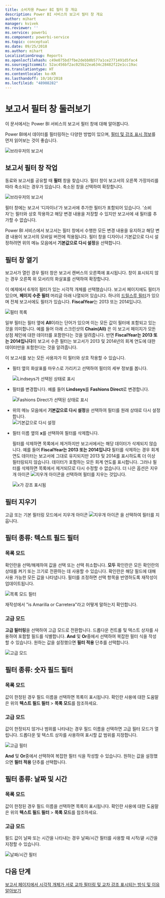 ```yaml
---
title: 소비자용 Power BI 필터 창 개요
description: Power BI 서비스의 보고서 필터 창 개요
author: mihart
manager: kvivek
ms.reviewer: ''
ms.service: powerbi
ms.component: powerbi-service
ms.topic: conceptual
ms.date: 09/25/2018
ms.author: mihart
LocalizationGroup: Reports
ms.openlocfilehash: c49e075bd7fbe2debb0b577a1ce2771491d5fac4
ms.sourcegitcommit: 52ac456bf2ac025b22ea634c28482f22e1cc19ac
ms.translationtype: HT
ms.contentlocale: ko-KR
ms.lasthandoff: 10/10/2018
ms.locfileid: "48908282"
---
```

# <a name="take-a-tour-of-the-report-filters-pane"></a>보고서 필터 창 둘러보기
이 문서에서는 Power BI 서비스의 보고서 필터 창에 대해 알아봅니다.

Power BI에서 데이터를 필터링하는 다양한 방법이 있으며, [필터 및 강조 표시 정보](../power-bi-reports-filters-and-highlighting.md)를 먼저 읽어보는 것이 좋습니다.

![브라우저의 보고서](media/end-user-report-filter/power-bi-browser.png)

## <a name="working-with-the-report-filters-pane"></a>보고서 필터 창 작업
동료와 보고서를 공유할 때 **필터** 창을 찾습니다. 필터 창이 보고서의 오른쪽 가장자리를 따라 축소되는 경우가 있습니다. 축소된 창을 선택하여 확장합니다.   

![브라우저의 보고서](media/end-user-report-filter/power-bi-expanded.png)

필터 창에는 보고서 ‘디자이너’가 보고서에 추가한 필터가 포함되어 있습니다. ‘소비자’는 필터와 상호 작용하고 해당 변경 내용을 저장할 수 있지만 보고서에 새 필터를 추가할 수 없습니다.

Power BI 서비스에서 보고서는 필터 창에서 수행한 모든 변경 내용을 유지하고 해당 변경 내용이 보고서의 모바일 버전에 적용됩니다. 필터 창을 디자이너 기본값으로 다시 설정하려면 위의 메뉴 모음에서 **기본값으로 다시 설정**을 선택합니다.     

## <a name="open-the-filters-pane"></a>필터 창 열기
보고서가 열린 경우 필터 창은 보고서 캔버스의 오른쪽에 표시됩니다. 창이 표시되지 않는 경우 오른쪽 위 모서리의 화살표를 선택하여 확장합니다.  

이 예제에서 6개의 필터가 있는 시각적 개체를 선택했습니다. 보고서 페이지에도 필터가 있으며, **페이지 수준 필터** 머리글 아래 나열되어 있습니다. 하나의 [드릴스루 필터](../power-bi-report-add-filter.md)가 있으며 전체 보고서에도 필터가 있습니다. **FiscalYear**는 2013 또는 2014입니다.

![필터 목록](media/end-user-report-filter/power-bi-filter-list.png)

일부 필터는 필터 옆에 **All**이라는 단어가 있으며 이는 모든 값이 필터에 포함되고 있는 것을 의미합니다.  예를 들어 아래 스크린샷의 **Chain(All)** 은 이 보고서 페이지가 모든 상점 체인에 대한 데이터를 포함한다는 것을 알려줍니다.  반면 **FiscalYear는 2013 또는 2014입니다**의 보고서 수준 필터는 보고서가 2013 및 2014년의 회계 연도에 대한 데이터만을 포함한다는 것을 알려줍니다.

이 보고서를 보는 모든 사용자가 이 필터와 상호 작용할 수 있습니다.

* 필터 옆의 화살표를 마우스로 가리키고 선택하여 필터의 세부 정보를 봅니다.
  
   ![Lindseys가 선택된 상태로 표시](media/end-user-report-filter/power-bi-expan-filter.png)
* 필터를 변경합니다. 예를 들어 **Lindseys**를 **Fashions Direct**로 변경합니다.
  
     ![Fashions Direct가 선택된 상태로 표시](media/end-user-report-filter/power-bi-filter-chain.png)

* 위의 메뉴 모음에서 **기본값으로 다시 설정**을 선택하여 필터를 원래 상태로 다시 설정합니다.    
    ![기본값으로 다시 설정](media/end-user-report-filter/power-bi-reset-to-default.png)
    
* 필터 이름 옆의 **x**를 선택하여 필터를 삭제합니다.
  
  필터를 삭제하면 목록에서 제거하지만 보고서에서는 해당 데이터가 삭제되지 않습니다.  예를 들어 **FiscalYear는 2013 또는 2014입니다** 필터를 삭제하는 경우 회계 연도 데이터는 보고서에 그대로 유지되지만 2013 및 2014를 표시하도록 더 이상 필터링되지 않습니다. 데이터가 포함하는 모든 회계 연도를 표시합니다.  그러나 필터를 삭제하면 목록에서 제거되므로 다시 수정할 수 없습니다. 더 나은 옵션은 지우개 아이콘 ![지우개 아이콘](media/end-user-report-filter/power-bi-eraser-icon.png)을 선택하여 필터를 지우는 것입니다.
  
  ![x가 강조 표시됨](media/end-user-report-filter/power-bi-delete-filter.png)



## <a name="clear-a-filter"></a>필터 지우기
 고급 또는 기본 필터링 모드에서 지우개 아이콘  ![지우개 아이콘](media/end-user-report-filter/pbi_erasericon.jpg) 을 선택하여 필터를 지웁니다. 


## <a name="types-of-filters-text-field-filters"></a>필터 종류: 텍스트 필드 필터
### <a name="list-mode"></a>목록 모드
확인란을 선택/해제하여 값을 선택 또는 선택 취소합니다. **모두** 확인란은 모든 확인란의 상태를 켜기 또는 끄기로 전환하는 데 사용할 수 있습니다. 확인란은 해당 필드에 대해 사용 가능한 모든 값을 나타냅니다.  필터를 조정하면 선택 항목을 반영하도록 재작성이 업데이트됩니다. 

![목록 모드 필터](media/end-user-report-filter/pbi_restatement.png)

재작성에서 "is Amarilla or Carretera"라고 어떻게 말하는지 확인합니다.

### <a name="advanced-mode"></a>고급 모드
**고급 필터링**을 선택하여 고급 모드로 전환합니다. 드롭다운 컨트롤 및 텍스트 상자를 사용하여 포함할 필드를 식별합니다. **And** 및 **Or**중에서 선택하여 복잡한 필터 식을 작성할 수 있습니다. 원하는 값을 설정했으면 **필터 적용** 단추를 선택합니다.  

![고급 모드](media/end-user-report-filter/aboutfilters.png)

## <a name="types-of-filters-numeric-field-filters"></a>필터 종류: 숫자 필드 필터
### <a name="list-mode"></a>목록 모드
값이 한정된 경우 필드 이름을 선택하면 목록이 표시됩니다.  확인란 사용에 대한 도움말은 위의 **텍스트 필드 필터** &gt; **목록 모드**를 참조하세요.   

### <a name="advanced-mode"></a>고급 모드
값이 한정되지 않거나 범위를 나타내는 경우 필드 이름을 선택하면 고급 필터 모드가 열립니다. 드롭다운 및 텍스트 상자를 사용하여 표시할 값 범위를 지정합니다. 

![고급 필터](media/end-user-report-filter/pbi_dropdown-and-text.png)

**And** 및 **Or**중에서 선택하여 복잡한 필터 식을 작성할 수 있습니다. 원하는 값을 설정했으면 **필터 적용** 단추를 선택합니다.

## <a name="types-of-filters-date-and-time"></a>필터 종류: 날짜 및 시간
### <a name="list-mode"></a>목록 모드
값이 한정된 경우 필드 이름을 선택하면 목록이 표시됩니다.  확인란 사용에 대한 도움말은 위의 **텍스트 필드 필터** &gt; **목록 모드**를 참조하세요.   

### <a name="advanced-mode"></a>고급 모드
필드 값이 날짜 또는 시간을 나타내는 경우 날짜/시간 필터를 사용할 때 시작/끝 시간을 지정할 수 있습니다.  

![날짜/시간 필터](media/end-user-report-filter/pbi_date-time-filters.png)


## <a name="next-steps"></a>다음 단계
[보고서 페이지에서 시각적 개체가 서로 교차 필터링 및 교차 강조 표시되는 방식 및 이유 알아보기](end-user-interactions.md)